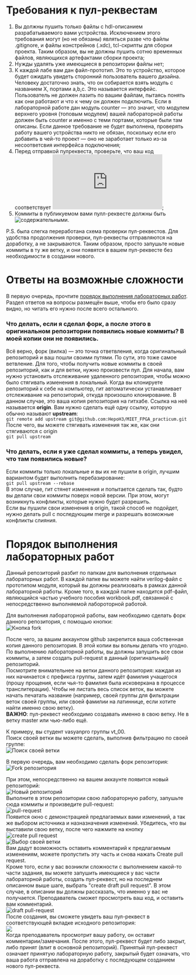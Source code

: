# Требования к пул-реквестам
1) Вы должны пушить только файлы с hdl-описанием разрабатываемого вами устройства. Исключением этого требования могут (но не обязаны) являться разве что файлы .gitignore, и файлы констрейнов (.xdc), tcl-скрипты для сборки проекта. Таким образом, вы не должны пушить сотню временных файлов, являющихся артефактами сборки проекта;
2) Нужды удалять уже имеющиеся в репозитории файлы нет;
3) К каждой лабе вам дан файл-прототип. Это то устройство, которое будет ожидать увидеть сторонний пользователь вашего дизайна. Человеку достаточно знать, что он собирается взять модуль с названием X, портами a,b,c. Это называется интерфейс. Пользователь не должен лазить по вашим файлам, пытаясь понять как они работают и что к чему он должен подключить. Если в лабораторной работе дан модуль counter — это значит, что модулем верхнего уровня (топовым модулем) вашей лабораторной работы должен быть counter и именно с теми портами, которые были там описаны. Если данное требование не будет выполнена, проверять работу вашего устройства никто не обязан, поскольку если его добавить в чей-то проект — оно не заработает только из-за несоответсвия интерфейса подключения;
4) Перед отправкой пулреквеста, проверьте, что ваш код соответствует ![кодстайлу](http://82.179.184.185:82/doku.php?id=verilog_guideline);
5) Коммиты в публикуемом вами пулл-реквесте должны быть ![содержательными](https://habr.com/ru/post/416887/).

P.S. была слегка переработана схема проверки пул-реквестов. Для удобства продолжения проверки, пул-реквесты отправляются на доработку, а не закрываются. Таким образом, просто запушьте новые коммиты в ту же ветку, и они появятся в вашем пул-реквесте без необходимости в создании нового.

# Ответы на возможные сложности
В первую очередь, прочтите [порядок выполнения лабораторных работ](#порядок-выполнения-лабораторных-работ). Раздел ответов на вопросы размещён выше, чтобы его было сразу видно, но читать его нужно после всего остального.  
### Что делать, если я сделал форк, а после этого в оригинальном репозитории появились новые коммиты? В моей копии они не появились.
Всё верно, форк (вилка) — это точка ответвления, когда оригинальный репозиторий и ваш пошли своими путями. По сути, это тоже самое ветвление. Для того, чтобы получить новые коммиты в своей репозиторий, как и для ветки, нужно произвести пул. Для начала, вам нужно установить отслеживание удаленного репозитория, чтобы можно было стягивать изменения в локальный. Когда вы клонируете репозиторий к себе на компьютер, гит автоматически устанавливает отслеживание на репозиторий, откуда произошло клонирование. В данном случае, это ваша копия репозитория на гитхабе. Ссылка на неё называется **origin**. Вам нужно сделать ещё одну ссылку, которую обычно называют **upstream**:  
``git remote add upstream git@github.com:HepoH3/MIET_FPGA_practicum.git``  
После чего, вы можете стягивать изменения так же, как они стягиваются с origin  
``git pull upstream``  
### Что делать, если я уже сделал коммиты, а теперь увидел, что там появились новые?
Если коммиты только локальные и вы их не пушили в origin, лучшим вариантом будет выполнить перебазирование:  
``git pull upstream --rebase``  
В этом случае, гит стянет изменения и попытается сделать так, будто вы делали свои коммиты поверх новой версии. При этом, могут возникнуть конфликты, которые нужно будет разрешить.  
Если вы пушили свои изменения в origin, такой способ не подойдет, нужно делать pull с последующим merge и разрешать возможные конфликты слияния.  

# Порядок выполнения лабораторных работ

Данный репозиторий разбит по папкам для выполнения отдельных лабораторных работ. В каждой папке вы можете найти verilog-файл с прототипом модуля, который вы должны реализовать в рамках данной лабораторной работы. Кроме того, в каждой папке находится pdf-файл, являющийся частью учебного пособия workbook.pdf, связанной с непосредственно выполняемой лабороторной работой.

Для выполнения лабораторной работы, вам необходимо сделать форк данного репозитория, с помощью кнопки:  
![Кнопка fork](https://puu.sh/FGz2k/7a72d38adc.png "Кнопка fork")

После чего, за вашим аккаунтом github закрепится ваша собственная копия данного репозитория. В этой копии вы вольны делать что угодно. По выполнению лабораторной работы, вы должны запушить все свои коммиты, а затем создать pull-request в данный (оригинальный) репозиторий.  
Посмотрите внимательнее на ветки данного репозитория: каждая из них начинается с префикса группы, затем идёт фамилия учащегося (прошу прощения, если чья-то фамилия была исковеркана в процессе транслитерации). Чтобы не листать весь список веток, вы можете начать печатать название (например, своей группы для фильтрации веток своей группы, или своей фамилии на латиннице, если хотите найти именно свою ветку).  
**ВАЖНО**: пул-реквест необходимо создавать именно в свою ветку. Не в ветку master или чью-либо ещё.

К примеру, вы студент vasyanpro группы vt_00.  
Поиск своей ветки вы можете сделать, выполнив фильтрацию по своей группе:  
![Поиск своей ветки](https://puu.sh/FGzgK/872a08ee4a.png "Поиск своей ветки")  

В первую очередь, вам необходимо сделать форк репозитория:  
![Fork репозитория](https://puu.sh/FGz9j/8a8d09b1fd.png "Fork репозитория")  

При этом, непосредственно на вашем аккаунте появится новый репозиторий:  
![Новый репозиторий](https://puu.sh/FGzmv/3f877341d1.png "Новый репозиторий")  
Выполните в этом репозитории свою лабораторную работу, запушьте сюда коммиты и произведите pull-request:  
![pull-request](https://puu.sh/FGzoN/fd21890429.png "pull-request")  
Появится окно с демонстрацией предлагаемых вами изменений, а так же выбором источника и назназначения изменений. Убедитесь, что вы выставили свою ветку, после чего нажмите на кнопку ![create pull request](https://puu.sh/FGzyw/4d56fb1f85.png "create pull request")  
![Выбор своей ветки](https://puu.sh/FGzwp/3350fc0456.png "Выбор своей ветки")  
Вам дадут возможность оставить комментарий к предлагаемым изменениям, можете пропустить эту часть и снова нажать Create pull request.  
Кроме того, если у вас возникли сложности с выполнением какой-то части задания, вы можете запушить имеющиеся у вас части лабораторной работы, создать пул-реквест, но на последнем описанном выше шаге, выбрать "create draft pull request". В этом случае, в описании вы должны рассказать, что именно у вас не получается. Преподаватель сможет просмотреть ваш код, и оставить вам комментарий.  
![draft pull-request](https://puu.sh/FGzIm/78a7a454f5.png "draft pull-request")  
После создания, вы сможете увидеть ваш пул-реквест в соответствующей вкладке исходного репозитория:  
![](https://puu.sh/FGzMN/56542d12f1.png)  
Когда преподаватель просмотрит вашу работу, он оставит комментарии/замечания. После этого, пул-реквест будет либо закрыт, либо принят (влит в основной репозиторий). Принятый пул-реквест означает принятую лабораторную работу, закрытый будет означать, что ваша работа отправлена на доработку с последующем созданием нового пул-реквеста.
